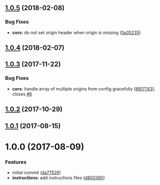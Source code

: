 <a name="1.0.5"></a>
## [1.0.5](https://github.com/adonisjs/adonis-cors/compare/v1.0.3...v1.0.5) (2018-02-08)


### Bug Fixes

* **cors:** do not set origin header when origin is missing ([0a35235](https://github.com/adonisjs/adonis-cors/commit/0a35235))



<a name="1.0.4"></a>
## [1.0.4](https://github.com/adonisjs/adonis-cors/compare/v1.0.3...v1.0.4) (2018-02-07)



<a name="1.0.3"></a>
## [1.0.3](https://github.com/adonisjs/adonis-cors/compare/v1.0.1...v1.0.3) (2017-11-22)


### Bug Fixes

* **cors:** handle array of multiple origins from config gracefully ([8917743](https://github.com/adonisjs/adonis-cors/commit/8917743)), closes [#6](https://github.com/adonisjs/adonis-cors/issues/6)



<a name="1.0.2"></a>
## [1.0.2](https://github.com/adonisjs/adonis-cors/compare/v1.0.1...v1.0.2) (2017-10-29)



<a name="1.0.1"></a>
## [1.0.1](https://github.com/adonisjs/adonis-cors/compare/v1.0.0...v1.0.1) (2017-08-15)



<a name="1.0.0"></a>
# 1.0.0 (2017-08-09)


### Features

* initial commit ([da77526](https://github.com/adonisjs/adonis-cors/commit/da77526))
* **instructions:** add instructions files ([d800360](https://github.com/adonisjs/adonis-cors/commit/d800360))



